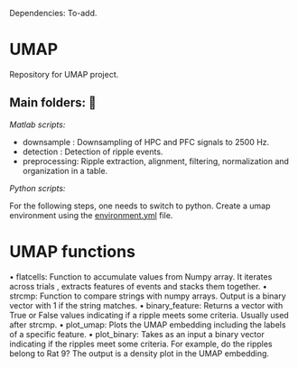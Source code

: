 Dependencies: To-add. 


# UMAP
Repository for UMAP project. 

## Main folders: :file_folder: 

*Matlab scripts:*
* downsample : Downsampling of HPC and PFC signals to 2500 Hz. 
* detection : Detection of ripple events. 
* preprocessing: Ripple extraction, alignment, filtering, normalization and organization in a table. 

*Python scripts:*

For the following steps, one needs to switch to python. Create a umap environment using the [environment.yml](https://github.com/genzellab/UMAP/blob/main/environment.yml) file.


# UMAP functions

•	flatcells: Function to accumulate values from Numpy array. It iterates across trials , extracts features of events and stacks them together. 
•	strcmp: Function to compare strings with numpy arrays. Output is a binary vector with 1 if the string matches. 
•	binary_feature: Returns a vector with True or False values indicating if a ripple meets some criteria. Usually used after strcmp.
•	plot_umap: Plots the UMAP embedding including the labels of a specific feature. 
•	plot_binary: Takes as an input a binary vector indicating if the ripples meet some criteria. For example, do the ripples belong to Rat 9? The output is a density plot in the UMAP embedding. 

